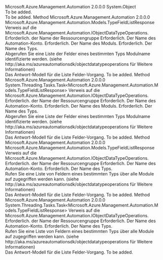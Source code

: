 <Type Name="ObjectDataTypeOperationsExtensions" FullName="Microsoft.Azure.Management.Automation.ObjectDataTypeOperationsExtensions">
  <TypeSignature Language="C#" Value="public static class ObjectDataTypeOperationsExtensions" />
  <TypeSignature Language="ILAsm" Value=".class public auto ansi abstract sealed beforefieldinit ObjectDataTypeOperationsExtensions extends System.Object" />
  <TypeSignature Language="DocId" Value="T:Microsoft.Azure.Management.Automation.ObjectDataTypeOperationsExtensions" />
  <TypeSignature Language="VB.NET" Value="Public Module ObjectDataTypeOperationsExtensions" />
  <TypeSignature Language="F#" Value="type ObjectDataTypeOperationsExtensions = class" />
  <AssemblyInfo>
    <AssemblyName>Microsoft.Azure.Management.Automation</AssemblyName>
    <AssemblyVersion>2.0.0.0</AssemblyVersion>
  </AssemblyInfo>
  <Base>
    <BaseTypeName>System.Object</BaseTypeName>
  </Base>
  <Interfaces />
  <Docs>
    <summary>To be added.</summary>
    <remarks>To be added.</remarks>
  </Docs>
  <Members>
    <Member MemberName="ListFieldsByModuleAndType">
      <MemberSignature Language="C#" Value="public static Microsoft.Azure.Management.Automation.Models.TypeFieldListResponse ListFieldsByModuleAndType (this Microsoft.Azure.Management.Automation.IObjectDataTypeOperations operations, string resourceGroupName, string automationAccount, string moduleName, string typeName);" />
      <MemberSignature Language="ILAsm" Value=".method public static hidebysig class Microsoft.Azure.Management.Automation.Models.TypeFieldListResponse ListFieldsByModuleAndType(class Microsoft.Azure.Management.Automation.IObjectDataTypeOperations operations, string resourceGroupName, string automationAccount, string moduleName, string typeName) cil managed" />
      <MemberSignature Language="DocId" Value="M:Microsoft.Azure.Management.Automation.ObjectDataTypeOperationsExtensions.ListFieldsByModuleAndType(Microsoft.Azure.Management.Automation.IObjectDataTypeOperations,System.String,System.String,System.String,System.String)" />
      <MemberSignature Language="VB.NET" Value="&lt;Extension()&gt;&#xA;Public Function ListFieldsByModuleAndType (operations As IObjectDataTypeOperations, resourceGroupName As String, automationAccount As String, moduleName As String, typeName As String) As TypeFieldListResponse" />
      <MemberSignature Language="F#" Value="static member ListFieldsByModuleAndType : Microsoft.Azure.Management.Automation.IObjectDataTypeOperations * string * string * string * string -&gt; Microsoft.Azure.Management.Automation.Models.TypeFieldListResponse" Usage="Microsoft.Azure.Management.Automation.ObjectDataTypeOperationsExtensions.ListFieldsByModuleAndType (operations, resourceGroupName, automationAccount, moduleName, typeName)" />
      <MemberType>Method</MemberType>
      <AssemblyInfo>
        <AssemblyName>Microsoft.Azure.Management.Automation</AssemblyName>
        <AssemblyVersion>2.0.0.0</AssemblyVersion>
      </AssemblyInfo>
      <ReturnValue>
        <ReturnType>Microsoft.Azure.Management.Automation.Models.TypeFieldListResponse</ReturnType>
      </ReturnValue>
      <Parameters>
        <Parameter Name="operations" Type="Microsoft.Azure.Management.Automation.IObjectDataTypeOperations" RefType="this" />
        <Parameter Name="resourceGroupName" Type="System.String" />
        <Parameter Name="automationAccount" Type="System.String" />
        <Parameter Name="moduleName" Type="System.String" />
        <Parameter Name="typeName" Type="System.String" />
      </Parameters>
      <Docs>
        <param name="operations">
            Verweis auf die Microsoft.Azure.Management.Automation.IObjectDataTypeOperations.
            </param>
        <param name="resourceGroupName">
            Erforderlich. der Name der Ressourcengruppe
            </param>
        <param name="automationAccount">
            Erforderlich. Der Name des Automation-Konto.
            </param>
        <param name="moduleName">
            Erforderlich. Der Name des Moduls.
            </param>
        <param name="typeName">
            Erforderlich. Der Name des Typs.
            </param>
        <summary>
            Abgerufen Sie eine Liste der Felder eines bestimmten Typs Modulname identifizierte werden.  (siehe http://aka.ms/azureautomationsdk/objectdatatypeoperations für Weitere Informationen)
            </summary>
        <returns>
            Das Antwort-Modell für die Liste Felder-Vorgang.
            </returns>
        <remarks>To be added.</remarks>
      </Docs>
    </Member>
    <Member MemberName="ListFieldsByModuleAndTypeAsync">
      <MemberSignature Language="C#" Value="public static System.Threading.Tasks.Task&lt;Microsoft.Azure.Management.Automation.Models.TypeFieldListResponse&gt; ListFieldsByModuleAndTypeAsync (this Microsoft.Azure.Management.Automation.IObjectDataTypeOperations operations, string resourceGroupName, string automationAccount, string moduleName, string typeName);" />
      <MemberSignature Language="ILAsm" Value=".method public static hidebysig class System.Threading.Tasks.Task`1&lt;class Microsoft.Azure.Management.Automation.Models.TypeFieldListResponse&gt; ListFieldsByModuleAndTypeAsync(class Microsoft.Azure.Management.Automation.IObjectDataTypeOperations operations, string resourceGroupName, string automationAccount, string moduleName, string typeName) cil managed" />
      <MemberSignature Language="DocId" Value="M:Microsoft.Azure.Management.Automation.ObjectDataTypeOperationsExtensions.ListFieldsByModuleAndTypeAsync(Microsoft.Azure.Management.Automation.IObjectDataTypeOperations,System.String,System.String,System.String,System.String)" />
      <MemberSignature Language="VB.NET" Value="&lt;Extension()&gt;&#xA;Public Function ListFieldsByModuleAndTypeAsync (operations As IObjectDataTypeOperations, resourceGroupName As String, automationAccount As String, moduleName As String, typeName As String) As Task(Of TypeFieldListResponse)" />
      <MemberSignature Language="F#" Value="static member ListFieldsByModuleAndTypeAsync : Microsoft.Azure.Management.Automation.IObjectDataTypeOperations * string * string * string * string -&gt; System.Threading.Tasks.Task&lt;Microsoft.Azure.Management.Automation.Models.TypeFieldListResponse&gt;" Usage="Microsoft.Azure.Management.Automation.ObjectDataTypeOperationsExtensions.ListFieldsByModuleAndTypeAsync (operations, resourceGroupName, automationAccount, moduleName, typeName)" />
      <MemberType>Method</MemberType>
      <AssemblyInfo>
        <AssemblyName>Microsoft.Azure.Management.Automation</AssemblyName>
        <AssemblyVersion>2.0.0.0</AssemblyVersion>
      </AssemblyInfo>
      <ReturnValue>
        <ReturnType>System.Threading.Tasks.Task&lt;Microsoft.Azure.Management.Automation.Models.TypeFieldListResponse&gt;</ReturnType>
      </ReturnValue>
      <Parameters>
        <Parameter Name="operations" Type="Microsoft.Azure.Management.Automation.IObjectDataTypeOperations" RefType="this" />
        <Parameter Name="resourceGroupName" Type="System.String" />
        <Parameter Name="automationAccount" Type="System.String" />
        <Parameter Name="moduleName" Type="System.String" />
        <Parameter Name="typeName" Type="System.String" />
      </Parameters>
      <Docs>
        <param name="operations">
            Verweis auf die Microsoft.Azure.Management.Automation.IObjectDataTypeOperations.
            </param>
        <param name="resourceGroupName">
            Erforderlich. der Name der Ressourcengruppe
            </param>
        <param name="automationAccount">
            Erforderlich. Der Name des Automation-Konto.
            </param>
        <param name="moduleName">
            Erforderlich. Der Name des Moduls.
            </param>
        <param name="typeName">
            Erforderlich. Der Name des Typs.
            </param>
        <summary>
            Abgerufen Sie eine Liste der Felder eines bestimmten Typs Modulname identifizierte werden.  (siehe http://aka.ms/azureautomationsdk/objectdatatypeoperations für Weitere Informationen)
            </summary>
        <returns>
            Das Antwort-Modell für die Liste Felder-Vorgang.
            </returns>
        <remarks>To be added.</remarks>
      </Docs>
    </Member>
    <Member MemberName="ListFieldsByType">
      <MemberSignature Language="C#" Value="public static Microsoft.Azure.Management.Automation.Models.TypeFieldListResponse ListFieldsByType (this Microsoft.Azure.Management.Automation.IObjectDataTypeOperations operations, string resourceGroupName, string automationAccount, string typeName);" />
      <MemberSignature Language="ILAsm" Value=".method public static hidebysig class Microsoft.Azure.Management.Automation.Models.TypeFieldListResponse ListFieldsByType(class Microsoft.Azure.Management.Automation.IObjectDataTypeOperations operations, string resourceGroupName, string automationAccount, string typeName) cil managed" />
      <MemberSignature Language="DocId" Value="M:Microsoft.Azure.Management.Automation.ObjectDataTypeOperationsExtensions.ListFieldsByType(Microsoft.Azure.Management.Automation.IObjectDataTypeOperations,System.String,System.String,System.String)" />
      <MemberSignature Language="VB.NET" Value="&lt;Extension()&gt;&#xA;Public Function ListFieldsByType (operations As IObjectDataTypeOperations, resourceGroupName As String, automationAccount As String, typeName As String) As TypeFieldListResponse" />
      <MemberSignature Language="F#" Value="static member ListFieldsByType : Microsoft.Azure.Management.Automation.IObjectDataTypeOperations * string * string * string -&gt; Microsoft.Azure.Management.Automation.Models.TypeFieldListResponse" Usage="Microsoft.Azure.Management.Automation.ObjectDataTypeOperationsExtensions.ListFieldsByType (operations, resourceGroupName, automationAccount, typeName)" />
      <MemberType>Method</MemberType>
      <AssemblyInfo>
        <AssemblyName>Microsoft.Azure.Management.Automation</AssemblyName>
        <AssemblyVersion>2.0.0.0</AssemblyVersion>
      </AssemblyInfo>
      <ReturnValue>
        <ReturnType>Microsoft.Azure.Management.Automation.Models.TypeFieldListResponse</ReturnType>
      </ReturnValue>
      <Parameters>
        <Parameter Name="operations" Type="Microsoft.Azure.Management.Automation.IObjectDataTypeOperations" RefType="this" />
        <Parameter Name="resourceGroupName" Type="System.String" />
        <Parameter Name="automationAccount" Type="System.String" />
        <Parameter Name="typeName" Type="System.String" />
      </Parameters>
      <Docs>
        <param name="operations">
            Verweis auf die Microsoft.Azure.Management.Automation.IObjectDataTypeOperations.
            </param>
        <param name="resourceGroupName">
            Erforderlich. der Name der Ressourcengruppe
            </param>
        <param name="automationAccount">
            Erforderlich. Der Name des Automation-Konto.
            </param>
        <param name="typeName">
            Erforderlich. Der Name des Typs.
            </param>
        <summary>
            Rufen Sie eine Liste von Feldern eines bestimmten Typs über alle Module auf zugegriffen werden kann.  (siehe http://aka.ms/azureautomationsdk/objectdatatypeoperations für Weitere Informationen)
            </summary>
        <returns>
            Das Antwort-Modell für die Liste Felder-Vorgang.
            </returns>
        <remarks>To be added.</remarks>
      </Docs>
    </Member>
    <Member MemberName="ListFieldsByTypeAsync">
      <MemberSignature Language="C#" Value="public static System.Threading.Tasks.Task&lt;Microsoft.Azure.Management.Automation.Models.TypeFieldListResponse&gt; ListFieldsByTypeAsync (this Microsoft.Azure.Management.Automation.IObjectDataTypeOperations operations, string resourceGroupName, string automationAccount, string typeName);" />
      <MemberSignature Language="ILAsm" Value=".method public static hidebysig class System.Threading.Tasks.Task`1&lt;class Microsoft.Azure.Management.Automation.Models.TypeFieldListResponse&gt; ListFieldsByTypeAsync(class Microsoft.Azure.Management.Automation.IObjectDataTypeOperations operations, string resourceGroupName, string automationAccount, string typeName) cil managed" />
      <MemberSignature Language="DocId" Value="M:Microsoft.Azure.Management.Automation.ObjectDataTypeOperationsExtensions.ListFieldsByTypeAsync(Microsoft.Azure.Management.Automation.IObjectDataTypeOperations,System.String,System.String,System.String)" />
      <MemberSignature Language="VB.NET" Value="&lt;Extension()&gt;&#xA;Public Function ListFieldsByTypeAsync (operations As IObjectDataTypeOperations, resourceGroupName As String, automationAccount As String, typeName As String) As Task(Of TypeFieldListResponse)" />
      <MemberSignature Language="F#" Value="static member ListFieldsByTypeAsync : Microsoft.Azure.Management.Automation.IObjectDataTypeOperations * string * string * string -&gt; System.Threading.Tasks.Task&lt;Microsoft.Azure.Management.Automation.Models.TypeFieldListResponse&gt;" Usage="Microsoft.Azure.Management.Automation.ObjectDataTypeOperationsExtensions.ListFieldsByTypeAsync (operations, resourceGroupName, automationAccount, typeName)" />
      <MemberType>Method</MemberType>
      <AssemblyInfo>
        <AssemblyName>Microsoft.Azure.Management.Automation</AssemblyName>
        <AssemblyVersion>2.0.0.0</AssemblyVersion>
      </AssemblyInfo>
      <ReturnValue>
        <ReturnType>System.Threading.Tasks.Task&lt;Microsoft.Azure.Management.Automation.Models.TypeFieldListResponse&gt;</ReturnType>
      </ReturnValue>
      <Parameters>
        <Parameter Name="operations" Type="Microsoft.Azure.Management.Automation.IObjectDataTypeOperations" RefType="this" />
        <Parameter Name="resourceGroupName" Type="System.String" />
        <Parameter Name="automationAccount" Type="System.String" />
        <Parameter Name="typeName" Type="System.String" />
      </Parameters>
      <Docs>
        <param name="operations">
            Verweis auf die Microsoft.Azure.Management.Automation.IObjectDataTypeOperations.
            </param>
        <param name="resourceGroupName">
            Erforderlich. der Name der Ressourcengruppe
            </param>
        <param name="automationAccount">
            Erforderlich. Der Name des Automation-Konto.
            </param>
        <param name="typeName">
            Erforderlich. Der Name des Typs.
            </param>
        <summary>
            Rufen Sie eine Liste von Feldern eines bestimmten Typs über alle Module auf zugegriffen werden kann.  (siehe http://aka.ms/azureautomationsdk/objectdatatypeoperations für Weitere Informationen)
            </summary>
        <returns>
            Das Antwort-Modell für die Liste Felder-Vorgang.
            </returns>
        <remarks>To be added.</remarks>
      </Docs>
    </Member>
  </Members>
</Type>
